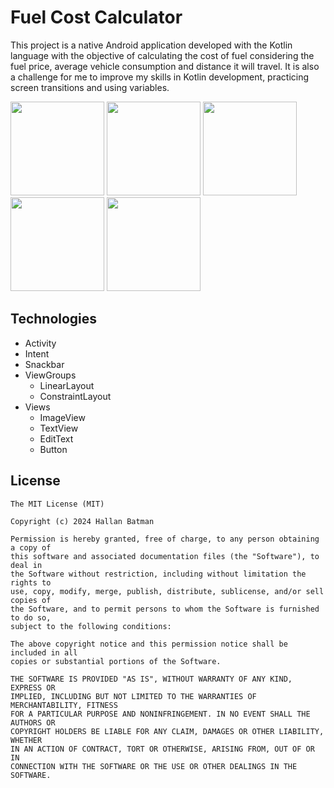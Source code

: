 # Fuel Cost Calculator
This project is a native Android application developed with the Kotlin language with the objective of calculating the cost of fuel considering the fuel price, average vehicle consumption and distance it will travel. It is also a challenge for me to improve my skills in Kotlin development, practicing screen transitions and using variables.

<img src="https://github.com/user-attachments/assets/e5aecf1c-9c9a-4471-a7fe-b8e5e64886fd" width=150/>
<img src="https://github.com/user-attachments/assets/8db6a8a9-7331-4e2d-85cd-414b8ebe082c" width=150/>
<img src="https://github.com/user-attachments/assets/7dca9c81-5772-4453-8e85-93e37eaa7971" width=150/>
<img src="https://github.com/user-attachments/assets/e4790e4f-cbf3-4c14-addb-75162fe08845" width=150/>
<img src="https://github.com/user-attachments/assets/895cb618-0c9e-46fb-bc1e-5e60ace4bfc1" width=150/>

## Technologies
- Activity
- Intent
- Snackbar
- ViewGroups
  - LinearLayout
  - ConstraintLayout
- Views
  - ImageView
  - TextView
  - EditText
  - Button

## License
```
The MIT License (MIT)

Copyright (c) 2024 Hallan Batman

Permission is hereby granted, free of charge, to any person obtaining a copy of
this software and associated documentation files (the "Software"), to deal in
the Software without restriction, including without limitation the rights to
use, copy, modify, merge, publish, distribute, sublicense, and/or sell copies of
the Software, and to permit persons to whom the Software is furnished to do so,
subject to the following conditions:

The above copyright notice and this permission notice shall be included in all
copies or substantial portions of the Software.

THE SOFTWARE IS PROVIDED "AS IS", WITHOUT WARRANTY OF ANY KIND, EXPRESS OR
IMPLIED, INCLUDING BUT NOT LIMITED TO THE WARRANTIES OF MERCHANTABILITY, FITNESS
FOR A PARTICULAR PURPOSE AND NONINFRINGEMENT. IN NO EVENT SHALL THE AUTHORS OR
COPYRIGHT HOLDERS BE LIABLE FOR ANY CLAIM, DAMAGES OR OTHER LIABILITY, WHETHER
IN AN ACTION OF CONTRACT, TORT OR OTHERWISE, ARISING FROM, OUT OF OR IN
CONNECTION WITH THE SOFTWARE OR THE USE OR OTHER DEALINGS IN THE SOFTWARE.
```
